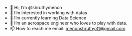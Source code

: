 - 👋 Hi, I’m @shruthymenon
- 👀 I’m interested in working with datas
- 🌱 I’m currently learning Data Science
- 💞️ I’m an aerospace engineer who loves to play with data.
- 📫 How to reach me  email: menonshruthy31@gmail.com


<!---
shruthymenon/shruthymenon is a ✨ special ✨ repository because its `README.md` (this file) appears on your GitHub profile.
You can click the Preview link to take a look at your changes.
--->
